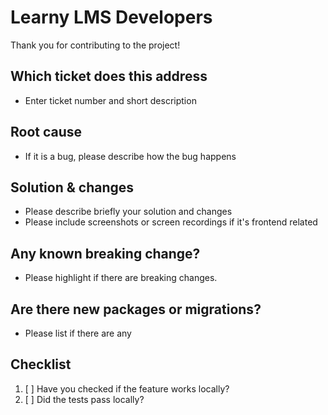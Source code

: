 # Learny LMS Developers
Thank you for contributing to the project!

## Which ticket does this address
- Enter ticket number and short description

## Root cause
- If it is a bug, please describe how the bug happens

## Solution & changes 
- Please describe briefly your solution and changes
- Please include screenshots or screen recordings if it's frontend related

## Any known breaking change?
- Please highlight if there are breaking changes.

## Are there new packages or migrations?
- Please list if there are any

## Checklist
1. [ ] Have you checked if the feature works locally?
2. [ ] Did the tests pass locally?
